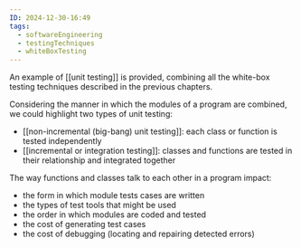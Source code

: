 ```yaml
---
ID: 2024-12-30-16:49
tags:
  - softwareEngineering
  - testingTechniques
  - whiteBoxTesting
---
```

An example of [[unit testing]] is provided, combining all the white-box testing techniques described in the previous chapters.

Considering the manner in which the modules of a program are combined, we could highlight two types of unit testing:
- [[non-incremental (big-bang) unit testing]]: each class or function is tested independently
- [[incremental or integration testing]]: classes and functions are tested in their relationship and integrated together

The way functions and classes talk to each other in a program impact:
- the form in which module tests cases are written
- the types of test tools that might be used
- the order in which modules are coded and tested
- the cost of generating test cases
- the cost of debugging (locating and repairing detected errors)